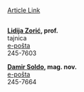 [Article Link](https://www.fhs.hr/dekanat/dekanov-ured)

## 
**[Lidija Zorić](https://www.fhs.hr/djelatnik/lidija.zoric), prof.**  
tajnica  
[e-pošta](javascript:cms_mail\('lzoric','fhs.hr','',''\))  
245-7603  
  
**[Damir Soldo](https://www.fhs.hr/djelatnik/damir.soldo), mag. nov.**  
[e-pošta](javascript:cms_mail\('dsoldo','fhs.unizg.hr','',''\))  
245-7664
  

